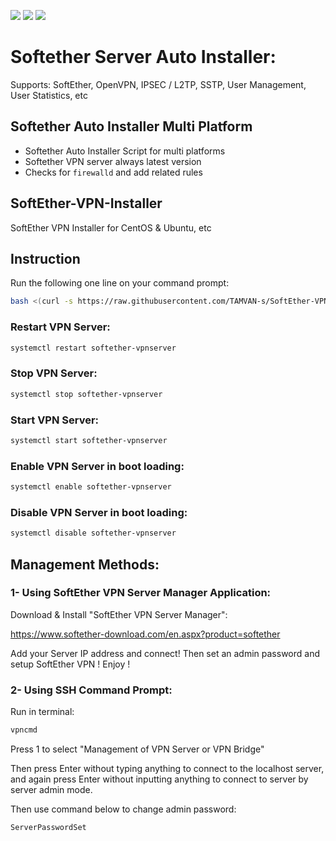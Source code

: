 ![](https://img.shields.io/github/stars/DediData/SoftEther-VPN-Installer.svg) ![](https://img.shields.io/github/forks/DediData/SoftEther-VPN-Installer.svg) ![](https://img.shields.io/github/issues/DediData/SoftEther-VPN-Installer.svg)

# Softether Server Auto Installer:
Supports: SoftEther, OpenVPN, IPSEC / L2TP, SSTP, User Management, User Statistics, etc

## Softether Auto Installer Multi Platform
* Softether Auto Installer Script for multi platforms
* Softether VPN server always latest version
* Checks for ```firewalld``` and add related rules

## SoftEther-VPN-Installer
SoftEther VPN Installer for CentOS &amp; Ubuntu, etc

## Instruction
Run the following one line on your command prompt:
```sh
bash <(curl -s https://raw.githubusercontent.com/TAMVAN-s/SoftEther-VPN-Installer/master/softether-installer.sh)
```

### Restart VPN Server:
```sh
systemctl restart softether-vpnserver
```

### Stop VPN Server:
```sh
systemctl stop softether-vpnserver
```

### Start VPN Server:
```sh
systemctl start softether-vpnserver
```

### Enable VPN Server in boot loading:
```sh
systemctl enable softether-vpnserver
```

### Disable VPN Server in boot loading:
```sh
systemctl disable softether-vpnserver
```

## Management Methods:
### 1- Using SoftEther VPN Server Manager Application:
Download & Install "SoftEther VPN Server Manager":

https://www.softether-download.com/en.aspx?product=softether

Add your Server IP address and connect!
Then set an admin password and setup SoftEther VPN ! Enjoy !

### 2- Using SSH Command Prompt:
Run in terminal:
```sh
vpncmd
```
Press 1 to select "Management of VPN Server or VPN Bridge"

Then press Enter without typing anything to connect to the localhost server, and again press Enter without inputting anything to connect to server by server admin mode.

Then use command below to change admin password:
```sh
ServerPasswordSet
```

